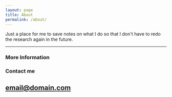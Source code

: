 ```yaml
---
layout: page
title: About
permalink: /about/
---
```


Just a place for me to save notes on what I do so that I don't have to redo the research again in the future.

---
### More Information



### Contact me

[email@domain.com](mailto:email@domain.com)
---
